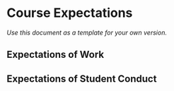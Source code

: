 # Course Expectations
*Use this document as a template for your own version.*

## Expectations of Work

## Expectations of Student Conduct
